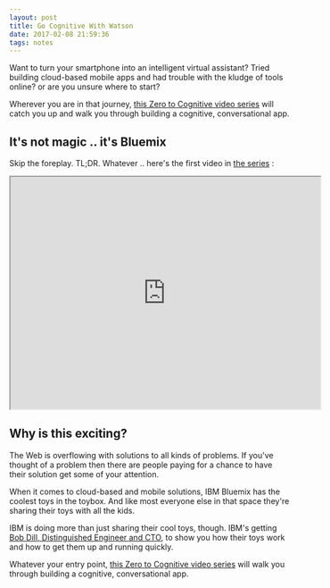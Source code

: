 ```yaml
---
layout: post
title: Go Cognitive With Watson
date: 2017-02-08 21:59:36
tags: notes
---
```

Want to turn your smartphone into an intelligent virtual assistant?  Tried building cloud-based mobile apps and had trouble with the kludge of tools online? or are you unsure where to start?

Wherever you are in that journey, [this Zero to Cognitive video series](https://www.youtube.com/playlist?list=PLnJzIOiv6cVTaS8k90R3T9AlS_kf5XWmX) will catch you up and walk you through building a cognitive, conversational app.

## It's not magic .. it's Bluemix
Skip the foreplay. TL;DR. Whatever .. here's the first video in [the series](https://www.youtube.com/playlist?list=PLnJzIOiv6cVTaS8k90R3T9AlS_kf5XWmX) :

<iframe width="556" height="416" src="https://www.youtube.com/embed/Jj7IFjd3FyI?list=PLnJzIOiv6cVTaS8k90R3T9AlS_kf5XWmX"></iframe>

## Why is this exciting?
The Web is overflowing with solutions to all kinds of problems. If you've thought of a problem then there are people paying for a chance to have their solution get some of your attention.

When it comes to cloud-based and mobile solutions, IBM Bluemix has the coolest toys in the toybox. And like most everyone else in that space they're sharing their toys with all the kids.

IBM is doing more than just sharing their cool toys, though. IBM's getting [Bob Dill, Distinguished Engineer and CTO](https://www.linkedin.com/in/bob-dill-4335211), to show you how their toys work and how to get them up and running quickly.

Whatever your entry point, [this Zero to Cognitive video series](https://youtu.be/TI9Kf1Xmtfk?list=PLnJzIOiv6cVTaS8k90R3T9AlS_kf5XWmX) will walk you through building a cognitive, conversational app.
